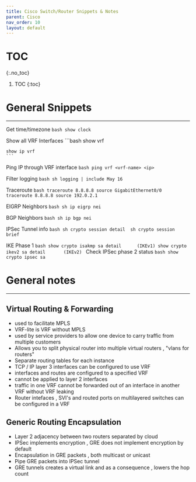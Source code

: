```yaml
---
title: Cisco Switch/Router Snippets & Notes
parent: Cisco
nav_order: 10
layout: default
---
```

# TOC
{:.no_toc}

1. TOC 
{:toc}

# General Snippets
---

Get time/timezone
    ```bash
    show clock
    ```

Show all VRF Interfaces 
    ```bash
    show vrf 

    show ip vrf 
    ```
Ping IP through VRF interface 
    ```bash
    ping vrf <vrf-name> <ip> 
    ```

Filter logging 
    ```bash
    sh logging | include May 16 
    ```


Traceroute
    ```bash
    traceroute 8.8.8.8 source GigabitEthernet0/0
    traceroute 8.8.8.8 source 192.0.2.1
    ```

EIGRP Neighbors 
    ```bash
    sh ip eigrp nei 
    ```

BGP Neighbors 
    ```bash
    sh ip bgp nei 
    ```

IPSec Tunnel info 
    ```bash
    sh crypto session detail 
    sh crypto session brief 
    ```

IKE Phase 1 
    ```bash
    show crypto isakmp sa detail      (IKEv1)
    show crypto ikev2 sa detail       (IKEv2)
    ```
Check IPSec phase 2 status 
    ```bash
    show crypto ipsec sa
    ```
# General notes 
---

## Virtual Routing & Forwarding 

- used to facilitate MPLS 
- VRF-lite is VRF without MPLS 
- used by service providers to allow one device to carry traffic from multiple customers 
- Allows you to split physical router into multiple virtual routers , "vlans for routers"
- Separate routing tables for each instance 
- TCP / IP layer 3 interfaces can be configured to use VRF  
- interfaces and routes are configured to a specified VRF
- cannot be applied to layer 2 interfaces
- traffic in one VRF cannot be forwarded out of an interface in another VRF without VRF leaking 
- Router intefaces , SVI's and routed ports on multilayered switches can be configured in a VRF  

## Generic Routing Encapsulation 

- Layer 2 adjacency between two routers separated by cloud 
- IPSec implements encryption , GRE does not implement encryption by default 
- Encapsulation in GRE packets , both multicast or unicast 
- Pipe GRE packets into IPSec tunnel 
- GRE tunnels creates a virtual link and as a consequence , lowers the hop count  

